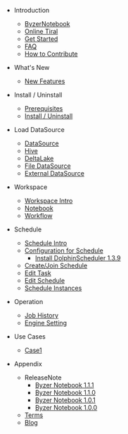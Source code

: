 - Introduction
  * [ByzerNotebook](/byzer-notebook/en-us/introduction/notebook_intro.md)
  * [Online Tiral](/byzer-notebook/en-us/introduction/online_trial.md)
  * [Get Started](/byzer-notebook/en-us/introduction/get_started.md)
  * [FAQ](/byzer-notebook/en-us/appendix/faq.md)
  * [How to Contribute](/byzer-notebook/en-us/appendix/contribute.md)  

- What's New
  * [New Features](/byzer-notebook/en-us/what's_new/new_features.md)

- Install / Uninstall
  * [Prerequisites](/byzer-notebook/en-us/installation/prerequisites.md)
  * [Install / Uninstall](/byzer-notebook/en-us/installation/install_uninstall.md)
- Load DataSource
  * [DataSource](/byzer-notebook/en-us/datasource/README.md)
  * [Hive](/byzer-notebook/en-us/datasource/hive.md)
  * [DeltaLake](/byzer-notebook/en-us/datasource/deltalake.md)
  * [File DataSource](/byzer-notebook/en-us/datasource/file.md)
  * [External DataSource](/byzer-notebook/en-us/datasource/external_ds.md)

- Workspace
  * [Workspace Intro](/byzer-notebook/en-us/workspace/intro.md)
  * [Notebook](/byzer-notebook/en-us/workspace/notebook.md)
  * [Workflow](/byzer-notebook/en-us/workspace/workflow.md)

- Schedule
  * [Schedule Intro](/byzer-notebook/en-us/schedule/intro.md)
  * [Configuration for Schedule](/byzer-notebook/en-us/schedule/setup.md)
    * [Install DolphinScheduler 1.3.9](/byzer-notebook/en-us/schedule/install_dolphinscheduler.md)
  * [Create/Join Schedule](/byzer-notebook/en-us/schedule/create_join.md)
  * [Edit Task](/byzer-notebook/en-us/schedule/edit_task.md)
  * [Edit Schedule](/byzer-notebook/en-us/schedule/edit.md)
  * [Schedule Instances](/byzer-notebook/en-us/schedule/instance.md)

- Operation
  * [Job History](/byzer-notebook/en-us/operation/job_history.md)
  * [Engine Setting](/byzer-notebook/en-us/operation/engine.md)

- Use Cases
  * [Case1](/byzer-notebook/en-us/use_case/case_1.md)


- Appendix
    * ReleaseNote
      * [Byzer Notebook 1.1.1](/byzer-notebook/en-us/appendix/release-notes/1.1.1.md)
      * [Byzer Notebook 1.1.0](/byzer-notebook/en-us/appendix/release-notes/1.1.0.md)
      * [Byzer Notebook 1.0.1](/byzer-notebook/en-us/appendix/release-notes/1.0.1.md)
      * [Byzer Notebook 1.0.0](/byzer-notebook/en-us/appendix/release-notes/1.0.0.md)
    * [Terms](/byzer-notebook/en-us/appendix/terms.md)  
    * [Blog](/byzer-notebook/en-us/appendix/blog.md)   
